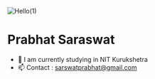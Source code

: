 ![Hello(1)](https://user-images.githubusercontent.com/57228450/155687263-33791f19-7613-4b06-8184-2bb72f9ff630.gif)
# Prabhat Saraswat


- 👀 I am currently studying in NIT Kurukshetra
- 📫 Contact : sarswatprabhat@gmail.com

<!---
saraswatprabhat/saraswatprabhat is a ✨ special ✨ repository because its `README.md` (this file) appears on your GitHub profile.
You can click the Preview link to take a look at your changes.
--->

